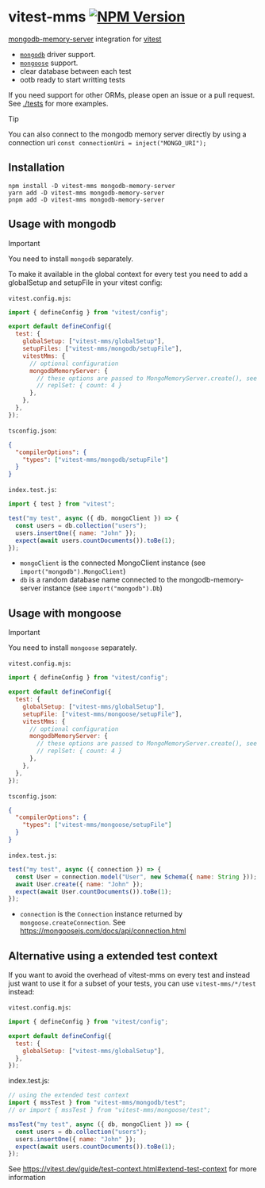 # vitest-mms [![NPM Version](https://img.shields.io/npm/v/vitest-mms)](https://www.npmjs.com/package/vitest-mms)

[mongodb-memory-server](https://typegoose.github.io/mongodb-memory-server/) integration for [vitest](https://vitest.dev/)

- [`mongodb`](#usage-with-mongodb) driver support.
- [`mongoose`](#usage-with-mongoose) support.
- clear database between each test
- ootb ready to start writting tests

If you need support for other ORMs, please open an issue or a pull request. See [./tests](./tests) for more examples.

> [!TIP]
> You can also connect to the mongodb memory server directly by using a connection uri `const connectionUri = inject("MONGO_URI");`

## Installation

```shell
npm install -D vitest-mms mongodb-memory-server
yarn add -D vitest-mms mongodb-memory-server
pnpm add -D vitest-mms mongodb-memory-server
```

## Usage with mongodb

> [!IMPORTANT]
> You need to install `mongodb` separately.

To make it available in the global context for every test you need to add a globalSetup and setupFile in your vitest config:

`vitest.config.mjs`:

```js
import { defineConfig } from "vitest/config";

export default defineConfig({
  test: {
    globalSetup: ["vitest-mms/globalSetup"],
    setupFiles: ["vitest-mms/mongodb/setupFile"],
    vitestMms: {
      // optional configuration
      mongodbMemoryServer: {
        // these options are passed to MongoMemoryServer.create(), see https://typegoose.github.io/mongodb-memory-server/docs/guides/quick-start-guide#normal-server
        // replSet: { count: 4 }
      },
    },
  },
});
```

`tsconfig.json`:

```json
{
  "compilerOptions": {
    "types": ["vitest-mms/mongodb/setupFile"]
  }
}
```

`index.test.js`:

```js
import { test } from "vitest";

test("my test", async ({ db, mongoClient }) => {
  const users = db.collection("users");
  users.insertOne({ name: "John" });
  expect(await users.countDocuments()).toBe(1);
});
```

- `mongoClient` is the connected MongoClient instance (see `import("mongodb").MongoClient`)
- `db` is a random database name connected to the mongodb-memory-server instance (see `import("mongodb").Db`)

## Usage with mongoose

> [!IMPORTANT]
> You need to install `mongoose` separately.

`vitest.config.mjs`:

```js
import { defineConfig } from "vitest/config";

export default defineConfig({
  test: {
    globalSetup: ["vitest-mms/globalSetup"],
    setupFile: ["vitest-mms/mongoose/setupFile"],
    vitestMms: {
      // optional configuration
      mongodbMemoryServer: {
        // these options are passed to MongoMemoryServer.create(), see https://typegoose.github.io/mongodb-memory-server/docs/guides/quick-start-guide#normal-server
        // replSet: { count: 4 }
      },
    },
  },
});
```

`tsconfig.json`:

```json
{
  "compilerOptions": {
    "types": ["vitest-mms/mongoose/setupFile"]
  }
}
```

`index.test.js`:

```js
test("my test", async ({ connection }) => {
  const User = connection.model("User", new Schema({ name: String }));
  await User.create({ name: "John" });
  expect(await User.countDocuments()).toBe(1);
});
```

- `connection` is the `Connection` instance returned by `mongoose.createConnection`. See https://mongoosejs.com/docs/api/connection.html

## Alternative using a extended test context

If you want to avoid the overhead of vitest-mms on every test and instead just want to use it for a subset of your tests, you can use `vitest-mms/*/test` instead:

`vitest.config.mjs`:

```js
import { defineConfig } from "vitest/config";

export default defineConfig({
  test: {
    globalSetup: ["vitest-mms/globalSetup"],
  },
});
```

index.test.js:

```js
// using the extended test context
import { mssTest } from "vitest-mms/mongodb/test";
// or import { mssTest } from "vitest-mms/mongoose/test";

mssTest("my test", async ({ db, mongoClient }) => {
  const users = db.collection("users");
  users.insertOne({ name: "John" });
  expect(await users.countDocuments()).toBe(1);
});
```

See https://vitest.dev/guide/test-context.html#extend-test-context for more information
